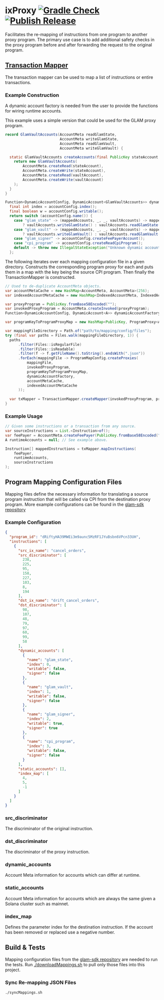 # ixProxy [![Gradle Check](https://github.com/glamsystems/ix-proxy/actions/workflows/build.yml/badge.svg)](https://github.com/glamsystems/ix-proxy/actions/workflows/build.yml) [![Publish Release](https://github.com/glamsystems/ix-proxy/actions/workflows/publish.yml/badge.svg)](https://github.com/glamsystems/ix-proxy/actions/workflows/publish.yml)

Facilitates the re-mapping of instructions from one program to another proxy program. The primary use case is to add
additional safety checks in the proxy program before and after forwarding the request to the original program.

## [Transaction Mapper](https://github.com/glamsystems/ix-proxy/blob/main/ix-proxy/src/main/java/systems/glam/ix/proxy/TransactionMapper.java)

The transaction mapper can be used to map a list of instructions or entire transactions.

### Example Construction

A dynamic account factory is needed from the user to provide the functions for wiring runtime accounts.

This example uses a simple version that could be used for the GLAM proxy program.

```java
record GlamVaultAccounts(AccountMeta readGlamState,
                         AccountMeta writeGlamState,
                         AccountMeta readGlamVault,
                         AccountMeta writeGlamVault) {

  static GlamVaultAccounts createAccounts(final PublicKey stateAccount, final PublicKey vaultAccount) {
    return new GlamVaultAccounts(
        AccountMeta.createRead(stateAccount),
        AccountMeta.createWrite(stateAccount),
        AccountMeta.createRead(vaultAccount),
        AccountMeta.createWrite(vaultAccount)
    );
  }
}

Function<DynamicAccountConfig, DynamicAccount<GlamVaultAccounts>> dynamicAccountFactory = accountConfig -> {
  final int index = accountConfig.index();
  final boolean w = accountConfig.writable();
  return switch (accountConfig.name()) {
    case "glam_state" -> (mappedAccounts, _, _, vaultAccounts) -> mappedAccounts[index] = w
        ? vaultAccounts.writeGlamState() : vaultAccounts.readGlamState();
    case "glam_vault" -> (mappedAccounts, _, _, vaultAccounts) -> mappedAccounts[index] = w
        ? vaultAccounts.writeGlamVault() : vaultAccounts.readGlamVault();
    case "glam_signer" -> accountConfig.createFeePayerAccount();
    case "cpi_program" -> accountConfig.createReadCpiProgram();
    default -> throw new IllegalStateException("Unknown dynamic account type: " + accountConfig.name());
  };
```

The following iterates over each mapping configuration file in a given directory.
Constructs the corresponding program proxy for each and puts them in a map with the key being the source CPI program. 
Then finally the TransactionMapper is constructed. 

```java
// Used to de-duplicate AccountMeta objects.
var accountMetaCache = new HashMap<AccountMeta, AccountMeta>(256);
var indexedAccountMetaCache = new HashMap<IndexedAccountMeta, IndexedAccountMeta>(256);

var proxyProgram = PublicKey.fromBase58Encoded("");
var invokedProxyProgram = AccountMeta.createInvoked(proxyProgram);
Function<DynamicAccountConfig, DynamicAccount<A>> dynamicAccountFactory = null; // See example above.

var programKeyToProgramProxyMap = new HashMap<PublicKey, ProgramProxy<A>>();

var mappingFileDirectory = Path.of("path/to/mapping/config/files");
try (final var paths = Files.walk(mappingFileDirectory, 1)) {
  paths
      .filter(Files::isRegularFile)
      .filter(Files::isReadable)
      .filter(f -> f.getFileName().toString().endsWith(".json"))
      .forEach(mappingFile -> ProgramMapConfig.createProxies(
          mappingFile,
          invokedProxyProgram,
          programKeyToProgramProxyMap,
          dynamicAccountFactory,
          accountMetaCache,
          indexedAccountMetaCache
      ));
  
  var txMapper = TransactionMapper.createMapper(invokedProxyProgram, programProxies);
}
```

### Example Usage

```java 
// Given some instructions or a transaction from any source.
var sourceInstructions = List.<Instruction>of();
var feePayer = AccountMeta.createFeePayer(PublicKey.fromBase58Encoded(""));
A runtimeAccounts = null; // See example above.

Instruction[] mappedInstructions = txMapper.mapInstructions(
    feePayer, 
    runtimeAccounts,
    sourceInstructions
);
```

## Program Mapping Configuration Files

Mapping files define the necessary information for translating a source program instruction that will be called via CPI
from the destination proxy program.  More example configurations can be found in the [glam-sdk repository](https://github.com/glamsystems/glam-sdk/tree/main/remapping)

### Example Configuration

```json
{
  "program_id": "dRiftyHA39MWEi3m9aunc5MzRF1JYuBsbn6VPcn33UH",
  "instructions": [
    {
      "src_ix_name": "cancel_orders",
      "src_discriminator": [
        238,
        225,
        95,
        158,
        227,
        103,
        8,
        194
      ],
      "dst_ix_name": "drift_cancel_orders",
      "dst_discriminator": [
        98,
        107,
        48,
        79,
        97,
        60,
        99,
        58
      ],
      "dynamic_accounts": [
        {
          "name": "glam_state",
          "index": 0,
          "writable": false,
          "signer": false
        },
        {
          "name": "glam_vault",
          "index": 1,
          "writable": false,
          "signer": false
        },
        {
          "name": "glam_signer",
          "index": 2,
          "writable": true,
          "signer": true
        },
        {
          "name": "cpi_program",
          "index": 3,
          "writable": false,
          "signer": false
        }
      ],
      "static_accounts": [],
      "index_map": [
        4,
        5,
        -1
      ]
    }
  ]
}
```

### **src_discriminator**

The discriminator of the original instruction.

### **dst_discriminator**

The discriminator of the proxy instruction.

### **dynamic_accounts**

Account Meta information for accounts which can differ at runtime.

### **static_accounts**

Account Meta information for accounts which are always the same given a Solana cluster such as mainnet.

### **index_map**

Defines the parameter index for the destination instruction. If the account has been removed or replaced use a negative
number.

## Build & Tests

Mapping configuration files from the [glam-sdk repository](https://github.com/glamsystems/glam-sdk/tree/main/remapping) 
are needed to run the tests.  Run [./downloadMappings.sh](downloadMappings.sh) to pull only those files into this project.

### Sync Re-mapping JSON Files

```shell
./syncMappings.sh
```
